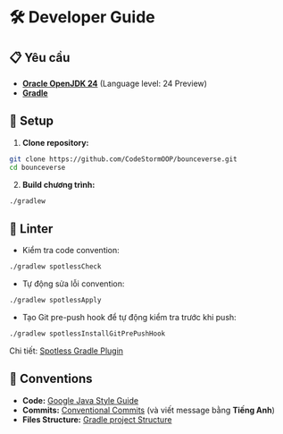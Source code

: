 # 🛠️ Developer Guide

## 📋 Yêu cầu

* **[Oracle OpenJDK 24](https://openjdk.org/projects/jdk/24/)** (Language level: 24 Preview)
* **[Gradle](https://gradle.org/)**

## 🚀 Setup

1. **Clone repository:**

```bash
git clone https://github.com/CodeStormOOP/bounceverse.git
cd bounceverse
```

2. **Build chương trình:**

```bash
./gradlew
```

## 🧹 Linter

* Kiểm tra code convention:

```bash
./gradlew spotlessCheck
```

* Tự động sửa lỗi convention:

```bash
./gradlew spotlessApply
```

* Tạo Git pre-push hook để tự động kiểm tra trước khi push:

```bash
./gradlew spotlessInstallGitPrePushHook
```

Chi tiết: [Spotless Gradle Plugin](https://github.com/diffplug/spotless/tree/main/plugin-gradle)

## 📏 Conventions

* **Code:** [Google Java Style Guide](https://google.github.io/styleguide/javaguide.html)
* **Commits:** [Conventional Commits](https://www.conventionalcommits.org/) (và viết message bằng **Tiếng Anh**)
* **Files Structure:**
  [Gradle project Structure](https://docs.gradle.org/current/userguide/organizing_gradle_projects.html)
